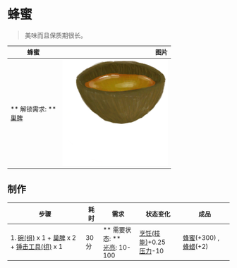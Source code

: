# 蜂蜜  
> 美味而且保质期很长。  
  
  蜂蜜  |   图片   
 ----  |  ----:   
 ** 解锁需求: **<br>[巢脾](BeeHoneycomb.md)  |  ![](Sprite/CoconutShellHoney.png)   
  
## 制作  
步骤  |  耗时  |  需求  |  状态变化  |  成品  
----  |  ----  |  ----  |  ----  |  ----  
1. [碗(组)](GpTag_Bowl.md) x 1 + [巢脾](BeeHoneycomb.md) x 2 + [锤击工具(组)](GpTag_Hammer.md) x 1  |  30分  |  ** 需要状态: **<br>[光亮](Light.md): 10-100  |  [烹饪(技能)](Skill_Cooking.md)+0.25<br>[压力](Stress.md)-10  |  [蜂蜜](LQ_Honey.md)(+300) , [蜂蜡](Beeswax.md)(+2)  
